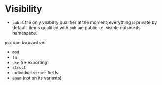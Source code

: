 # Visibility

- `pub` is the only visibility qualifier at the moment; everything is private by default, items qualified with `pub` are public i.e. visible outside its namespace.

`pub` can be used on:
- `mod`
- `fn`
- `use` (re-exporting)
- `struct`
- individual `struct` fields
- `enum` (not on its variants)
